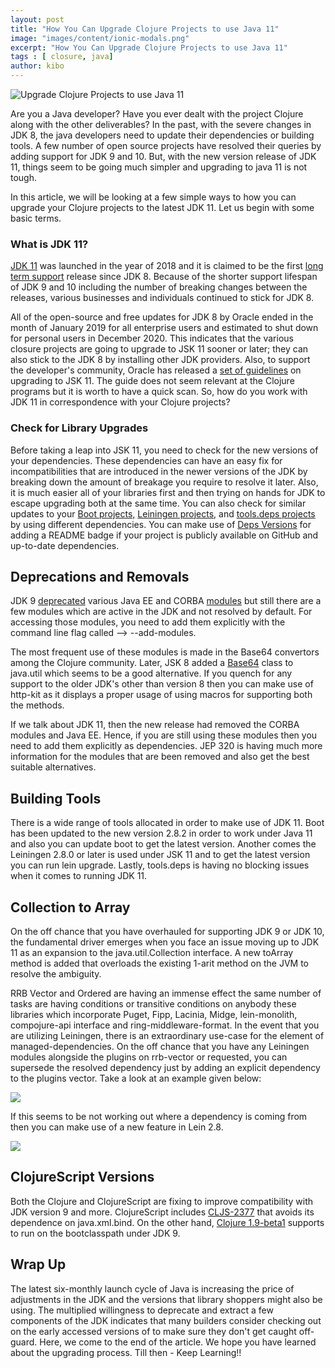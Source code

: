```yaml
---
layout: post
title: "How You Can Upgrade Clojure Projects to use Java 11"
image: "images/content/ionic-modals.png"
excerpt: "How You Can Upgrade Clojure Projects to use Java 11" 
tags : [ closure, java]
author: kibo
---
```


  

![Upgrade Clojure Projects to use Java 11 ](https://lh6.googleusercontent.com/K5nhyW02eVEtXMVUJIZIfDgnkwQBGjLg6HXI2NYpBbexLReOyq72y7yVABUv4XzbNlxqLEYWVl7ObT3I-OCdzbhH5EWkL2asvKn5O3brG1UizZjT26tmBiTTyK_WZYTUcrLtomm3BBfBjyU6lw)

Are you a Java developer? Have you ever dealt with the project Clojure along with the other deliverables? In the past, with the severe changes in JDK 8, the java developers need to update their dependencies or building tools. A few number of open source projects have resolved their queries by adding support for JDK 9 and 10. But, with the new version release of JDK 11, things seem to be going much simpler and upgrading to java 11 is not tough.

  

In this article, we will be looking at a few simple ways to how you can upgrade your Clojure projects to the latest JDK 11. Let us begin with some basic terms.

### What is JDK 11?

[JDK 11](https://openjdk.java.net/projects/jdk/11/) was launched in the year of 2018 and it is claimed to be the first [long term support](https://www.oracle.com/technetwork/java/java-se-support-roadmap.html) release since JDK 8. Because of the shorter support lifespan of JDK 9 and 10 including the number of breaking changes between the releases, various businesses and individuals continued to stick for JDK 8.

  

All of the open-source and free updates for JDK 8 by Oracle ended in the month of January 2019 for all enterprise users and estimated to shut down for personal users in December 2020. This indicates that the various closure projects are going to upgrade to JSK 11 sooner or later; they can also stick to the JDK 8 by installing other JDK providers. Also, to support the developer's community, Oracle has released a [set of guidelines](https://docs.oracle.com/en/java/javase/11/migrate/index.html#JSMIG-GUID-C25E2B1D-6C24-4403-8540-CFEA875B994A) on upgrading to JSK 11. The guide does not seem relevant at the Clojure programs but it is worth to have a quick scan. So, how do you work with JDK 11 in correspondence with your Clojure projects?

### Check for Library Upgrades

Before taking a leap into JSK 11, you need to check for the new versions of your dependencies. These dependencies can have an easy fix for incompatibilities that are introduced in the newer versions of the JDK by breaking down the amount of breakage you require to resolve it later. Also, it is much easier all of your libraries first and then trying on hands for JDK to escape upgrading both at the same time. You can also check for similar updates to your [Boot projects,](https://github.com/martinklepsch/boot-deps)  [Leiningen projects](https://github.com/xsc/lein-ancient), and [tools.deps projects](https://github.com/slipset/deps-ancient) by using different dependencies. You can make use of [Deps Versions](https://versions.deps.co/) for adding a README badge if your project is publicly available on GitHub and up-to-date dependencies.

  

## Deprecations and Removals

JDK 9 [deprecated](https://docs.oracle.com/javase/9/migrate/toc.htm#JSMIG-GUID-F640FA9D-FB66-4D85-AD2B-D931174C09A3) various Java EE and CORBA [modules](https://www.oracle.com/corporate/features/understanding-java-9-modules.html) but still there are a few modules which are active in the JDK and not resolved by default. For accessing those modules, you need to add them explicitly with the command line flag called --> --add-modules.

  

The most frequent use of these modules is made in the Base64 convertors among the Clojure community. Later, JSK 8 added a [Base64](https://github.com/http-kit/http-kit/commit/0cc921f0c2b62566f0884f0d8affa52516e30ac7) class to java.util which seems to be a good alternative. If you quench for any support to the older JDK's other than version 8 then you can make use of http-kit as it displays a proper usage of using macros for supporting both the methods.

  

If we talk about JDK 11, then the new release had removed the CORBA modules and Java EE. Hence, if you are still using these modules then you need to add them explicitly as dependencies. JEP 320 is having much more information for the modules that are been removed and also get the best suitable alternatives.

  

## Building Tools

There is a wide range of tools allocated in order to make use of JDK 11. Boot has been updated to the new version 2.8.2 in order to work under Java 11 and also you can update boot to get the latest version. Another comes the Leiningen 2.8.0 or later is used under JSK 11 and to get the latest version you can run lein upgrade. Lastly, tools.deps is having no blocking issues when it comes to running JDK 11.

  

## Collection to Array

On the off chance that you have overhauled for supporting JDK 9 or JDK 10, the fundamental driver emerges when you face an issue moving up to JDK 11 as an expansion to the java.util.Collection interface. A new toArray method is added that overloads the existing 1-arit method on the JVM to resolve the ambiguity.

  

RRB Vector and Ordered are having an immense effect the same number of tasks are having conditions or transitive conditions on anybody these libraries which incorporate Puget, Fipp, Lacinia, Midge, lein-monolith, compojure-api interface and ring-middleware-format. In the event that you are utilizing Leiningen, there is an extraordinary use-case for the element of managed-dependencies. On the off chance that you have any Leiningen modules alongside the plugins on rrb-vector or requested, you can supersede the resolved dependency just by adding an explicit dependency to the plugins vector. Take a look at an example given below:

![](https://lh3.googleusercontent.com/KWfsGwnV87LV9HJtJHGsn9xVzPlHjs-x6oe_G0ne-erYfWeC8Hr3soQVigJm3Z5mTqlVEkJnIDgvrw0w2qyUAW8gP_dOUJhW84632_YetC5hwu7eHvCX7f7g8_Nx9FiSZwqhBqKYfd_BTkDDNA)

  

If this seems to be not working out where a dependency is coming from then you can make use of a new feature in Lein 2.8.

![](https://lh6.googleusercontent.com/KHQmR25VewEeBooqDiCHGDrPuz48ZgtldwN9rjQ1qHJinWbCdCl-L3VyjLWHfOHAP58nTMa0H80lk7W_G8FceMgrjyvto0XjDh8ZGfZACP-vpc4KPK9HeRVeZzcVBn9iiBXuTNbMXIHaj8NeMQ)

  

## ClojureScript Versions

Both the Clojure and ClojureScript are fixing to improve compatibility with JDK version 9 and more. ClojureScript includes [CLJS-2377](https://clojure.atlassian.net/browse/CLJS-2377) that avoids its dependence on java.xml.bind. On the other hand, [Clojure 1.9-beta1](https://clojure.org/community/devchangelog#__a_href_https_groups_google_com_d_msg_clojure_pz_kzg_k2ac_acvolkxydwaj_1_9_0_rc2_a_nov_27_2017) supports to run on the bootclasspath under JDK 9.

  

## Wrap Up

The latest six-monthly launch cycle of Java is increasing the price of adjustments in the JDK and the versions that library shoppers might also be using. The multiplied willingness to deprecate and extract a few components of the JDK indicates that many builders consider checking out on the early accessed versions of to make sure they don't get caught off-guard. Here, we come to the end of the article. We hope you have learned about the upgrading process. Till then - Keep Learning!!

  
